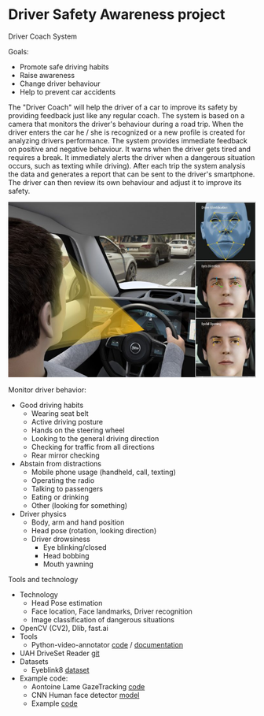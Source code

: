# Driver Safety Awareness project

Driver Coach System

Goals:
* Promote safe driving habits
* Raise awareness
* Change driver behaviour
* Help to prevent car accidents

The "Driver Coach" will help the driver of a car to improve its safety by providing feedback just like any regular coach. The system is based on a camera that monitors the driver's behaviour during a road trip. When the driver enters the car he / she is recognized or a new profile is created for analyzing drivers performance.
The system provides immediate feedback on positive and negative behaviour. It warns when the driver gets tired and requires a break. It immediately alerts the driver when a dangerous situation occurs, such as texting while driving). 
After each trip the system analysis the data and generates a report that can be sent to the driver's smartphone. The driver can then review its own behaviour and adjust it to improve its safety.

![image](doc/driver-monitoring.jpg )

Monitor driver behavior:
  * Good driving habits
    * Wearing seat belt
    * Active driving posture
    * Hands on the steering wheel
    * Looking to the general driving direction
    * Checking for traffic from all directions
    * Rear mirror checking
   * Abstain from distractions
     * Mobile phone usage (handheld, call, texting)
     * Operating the radio
     * Talking to passengers
     * Eating or drinking
     * Other (looking for something)
   * Driver physics
     * Body, arm and hand position
     * Head pose (rotation, looking direction)
     * Driver drowsiness
       * Eye blinking/closed
       * Head bobbing
       * Mouth yawning
  
  
 Tools and technology
 * Technology
    * Head Pose estimation
    * Face location, Face landmarks, Driver recognition
    * Image classification of dangerous situations
 *   OpenCV (CV2), Dlib, fast.ai
 * Tools
    * Python-video-annotator [code](https://github.com/chan0park/video-annotation-tool) / [documentation](https://pythonvideoannotator.readthedocs.io/en/master/index.html)
 *   UAH DriveSet Reader [git](https://github.com/Tauvic/uah_driveset_reader)
 * Datasets
    * Eyeblink8 [dataset](https://www.blinkingmatters.com/research)
 * Example code:
    * Aontoine Lame GazeTracking [code](https://github.com/antoinelame/GazeTracking)
    * CNN Human face detector [model](http://arunponnusamy.com/files/mmod_human_face_detector.dat)
    * Example [code](https://github.com/spmallick/dlib)